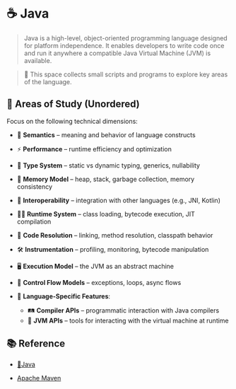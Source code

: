 # ☕ Java

> Java is a high-level, object-oriented programming language designed for platform independence. It enables developers to write code once and run it anywhere a compatible Java Virtual Machine (JVM) is available.

> 🧪 This space collects small scripts and programs to explore key areas of the language.

## 🧭 Areas of Study (Unordered)

Focus on the following technical dimensions:

* 🧠 **Semantics** – meaning and behavior of language constructs
* ⚡ **Performance** – runtime efficiency and optimization
* 🧬 **Type System** – static vs dynamic typing, generics, nullability
* 🧮 **Memory Model** – heap, stack, garbage collection, memory consistency
* 🔗 **Interoperability** – integration with other languages (e.g., JNI, Kotlin)
* 🏃‍♂️ **Runtime System** – class loading, bytecode execution, JIT compilation
* 🧩 **Code Resolution** – linking, method resolution, classpath behavior
* 🛠️ **Instrumentation** – profiling, monitoring, bytecode manipulation
* 🖥️ **Execution Model** – the JVM as an abstract machine
* 🔁 **Control Flow Models** – exceptions, loops, async flows
* 🎯 **Language-Specific Features**:

  * 🛤️ **Compiler APIs** – programmatic interaction with Java compilers
  * 🧰 **JVM APIs** – tools for interacting with the virtual machine at runtime

## 📚 Reference

* [📘Java](https://righteous-guardian-68f.notion.site/Java-26ddaf23fa274f99b0a3c04050bc50cb?source=copy_link)

* [Apache Maven](https://righteous-guardian-68f.notion.site/Apache-Maven-d84ccddd5a5840a98866c124ef937703?source=copy_link)
